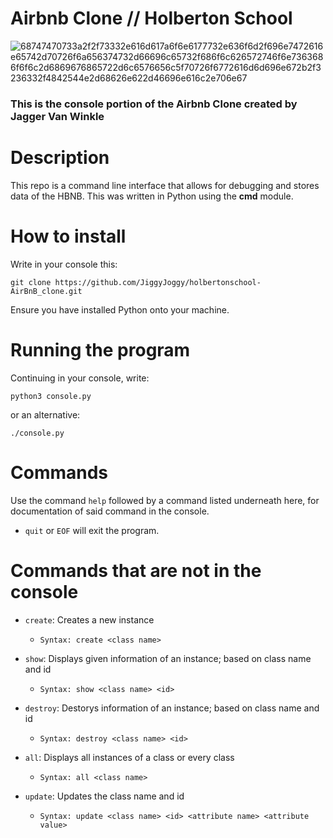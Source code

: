 # Airbnb Clone // Holberton School
![68747470733a2f2f73332e616d617a6f6e6177732e636f6d2f696e7472616e65742d70726f6a656374732d66696c65732f686f6c626572746f6e7363686f6f6c2d6869676865722d6c6576656c5f70726f6772616d6d696e672b2f3236332f4842544e2d68626e622d46696e616c2e706e67](https://github.com/JiggyJoggy/holbertonschool-AirBnB_clone/assets/57630651/886cfce3-e16b-46d9-9d74-20e1a63fa107)
### This is the console portion of the Airbnb Clone created by Jagger Van Winkle

# Description
This repo is a command line interface that allows for debugging and stores data of the HBNB. This was written in Python using the **cmd** module.

# How to install
Write in your console this:
```
git clone https://github.com/JiggyJoggy/holbertonschool-AirBnB_clone.git
```
Ensure you have installed Python onto your machine.

# Running the program
Continuing in your console, write:
```
python3 console.py
```
or an alternative:
```
./console.py
```

# Commands
Use the command ``help`` followed by a command listed underneath here, for documentation of said command in the console.
* ``quit`` or ``EOF`` will exit the program.

# Commands that are not in the console
* ``create``: Creates a new instance
  * ``Syntax: create <class name>``

* ``show``: Displays given information of an instance; based on class name and id
  * ``Syntax: show <class name> <id>``

* ``destroy``: Destorys information of an instance; based on class name and id
  * ``Syntax: destroy <class name> <id>``

* ``all``: Displays all instances of a class or every class
  * ``Syntax: all <class name>``

* ``update``: Updates the class name and id
  * ``Syntax: update <class name> <id> <attribute name> <attribute value>``

